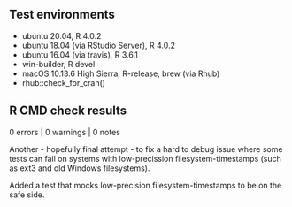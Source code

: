 ## Test environments
* ubuntu 20.04, R 4.0.2
* ubuntu 18.04 (via RStudio Server), R 4.0.2
* ubuntu 16.04 (via travis), R 3.6.1
* win-builder, R devel
* macOS 10.13.6 High Sierra, R-release, brew (via Rhub) 
* rhub::check_for_cran()

## R CMD check results

0 errors | 0 warnings | 0 notes

Another - hopefully final attempt - to fix a hard to debug issue where some
tests can fail on systems with low-precission filesystem-timestamps 
(such as ext3 and old Windows filesystems).

Added a test that mocks low-precision filesystem-timestamps to be on the safe
side.
